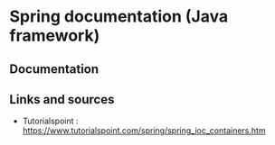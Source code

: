 # Spring documentation (Java framework)

## Documentation

###

## Links and sources
 
- Tutorialspoint : https://www.tutorialspoint.com/spring/spring_ioc_containers.htm
